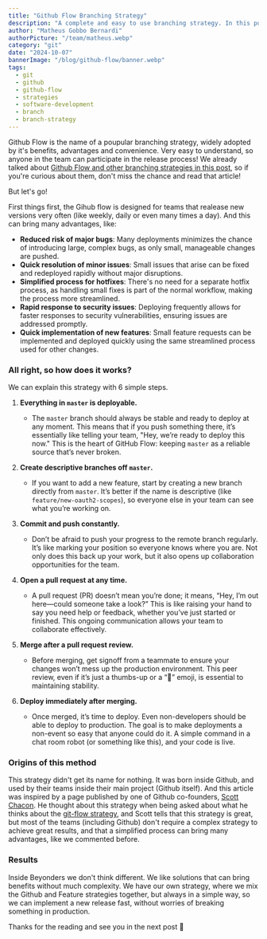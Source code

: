 ```yaml
---
title: "Github Flow Branching Strategy"
description: "A complete and easy to use branching strategy. In this post we will go through its details and how to apply it in your repositories."
author: "Matheus Gobbo Bernardi"
authorPicture: "/team/matheus.webp"
category: "git"
date: "2024-10-07"
bannerImage: "/blog/github-flow/banner.webp"
tags:
  - git
  - github
  - github-flow
  - strategies
  - software-development
  - branch
  - branch-strategy
---
```


Github Flow is the name of a poupular branching strategy, widely adopted by it's benefits, advantages and convenience. Very easy to understand, so anyone in the team can participate in the release process!
We already talked about [Github Flow and other branching strategies in this post](/blog/post/git-branching-strategies), so if you're curious about them, don't miss the chance and read that article!

But let's go!

First things first, the Gihub flow is designed for teams that realease new versions very often (like weekly, daily or even many times a day). And this can bring many advantages, like:

- **Reduced risk of major bugs**: Many deployments minimizes the chance of introducing large, complex bugs, as only small, manageable changes are pushed.
- **Quick resolution of minor issues**: Small issues that arise can be fixed and redeployed rapidly without major disruptions.
- **Simplified process for hotfixes**: There's no need for a separate hotfix process, as handling small fixes is part of the normal workflow, making the process more streamlined.
- **Rapid response to security issues**: Deploying frequently allows for faster responses to security vulnerabilities, ensuring issues are addressed promptly.
- **Quick implementation of new features**: Small feature requests can be implemented and deployed quickly using the same streamlined process used for other changes.

### All right, so how does it works?

We can explain this strategy with 6 simple steps.

1. **Everything in `master` is deployable.**

   - The `master` branch should always be stable and ready to deploy at any moment. This means that if you push something there, it’s essentially like telling your team, "Hey, we’re ready to deploy this now." This is the heart of GitHub Flow: keeping `master` as a reliable source that’s never broken.

2. **Create descriptive branches off `master`.**

   - If you want to add a new feature, start by creating a new branch directly from `master`. It’s better if the name is descriptive (like `feature/new-oauth2-scopes`), so everyone else in your team can see what you’re working on.

3. **Commit and push constantly.**

   - Don’t be afraid to push your progress to the remote branch regularly. It’s like marking your position so everyone knows where you are. Not only does this back up your work, but it also opens up collaboration opportunities for the team.

4. **Open a pull request at any time.**

   - A pull request (PR) doesn’t mean you’re done; it means, “Hey, I’m out here—could someone take a look?” This is like raising your hand to say you need help or feedback, whether you’ve just started or finished. This ongoing communication allows your team to collaborate effectively.

5. **Merge after a pull request review.**

   - Before merging, get signoff from a teammate to ensure your changes won’t mess up the production environment. This peer review, even if it’s just a thumbs-up or a “🙌” emoji, is essential to maintaining stability.

6. **Deploy immediately after merging.**
   - Once merged, it’s time to deploy. Even non-developers should be able to deploy to production. The goal is to make deployments a non-event so easy that anyone could do it. A simple command in a chat room robot (or something like this), and your code is live.

### Origins of this method

This strategy didn't get its name for nothing. It was born inside Github, and used by their teams inside their main project (Github itself). And this article was inspired by a page published by one of Github co-founders, [Scott Chacon](https://github.com/schacon).
He thought about this strategy when being asked about what he thinks about the [git-flow strategy](https://nvie.com/posts/a-successful-git-branching-model/), and Scott tells that this strategy is great, but most of the teams (including Github) don't require a complex strategy to achieve great results, and that a simplified process can bring many advantages, like we commented before.

### Results

Inside Beyonders we don't think different. We like solutions that can bring benefits without much complexity. We have our own strategy, where we mix the Github and Feature strategies together, but always in a simple way, so we can implement a new release fast, without worries of breaking something in production.

Thanks for the reading and see you in the next post 👋
